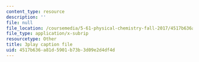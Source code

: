 ```yaml
---
content_type: resource
description: ''
file: null
file_location: /coursemedia/5-61-physical-chemistry-fall-2017/4517b636a81d5901b73b3d09e2d4df4d_zwH9MjZl3v4.vtt
file_type: application/x-subrip
resourcetype: Other
title: 3play caption file
uid: 4517b636-a81d-5901-b73b-3d09e2d4df4d
---
```

